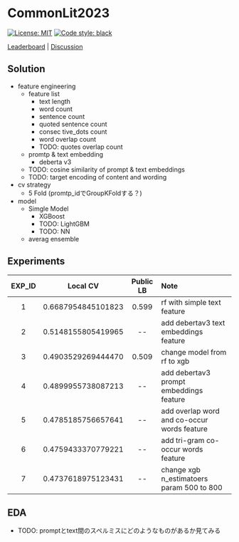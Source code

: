 # CommonLit2023

[![License: MIT](https://img.shields.io/badge/License-MIT-yellow.svg)](https://opensource.org/licenses/MIT)
[![Code style: black](https://img.shields.io/badge/code%20style-black-000000.svg)](https://github.com/psf/black)

[Leaderboard](https://www.kaggle.com/competitions/commonlit-evaluate-student-summaries/leaderboard) | [Discussion](https://www.kaggle.com/competitions/commonlit-evaluate-student-summaries/discussion?sort=published)

## Solution

- feature engineering
  - feature list
    - text length
    - word count
    - sentence count
    - quoted sentence count
    - consec tive_dots count
    - word overlap count
    - TODO: quotes overlap count
  - promtp & text embedding
    - deberta v3
  - TODO: cosine similarity of prompt & text embeddings
  - TODO: target encoding of content and wording
- cv strategy
  - 5 Fold (promtp_idでGroupKFoldする？)
- model
  - Simgle Model
    - XGBoost
    - TODO: LightGBM
    - TODO: NN
  - averag ensemble

## Experiments

| EXP_ID | Local CV | Public LB | Note |
| :---: | :---: | :---: | :--- |
| 1 | 0.6687954845101823 | 0.599 | rf with simple text feature |
| 2 | 0.5148155805419965 | -- | add debertav3 text embeddings feature |
| 3 | 0.4903529269444470 | 0.509 | change model from rf to xgb |
| 4 | 0.4899955738087213 | -- | add debertav3 prompt embeddings feature |
| 5 | 0.4785185756657641 | -- | add overlap word and co-occur words feature |
| 6 | 0.4759433370779221 | -- | add tri-gram co-occur words feature |
| 7 | 0.4737618975123431 | -- | change xgb n_estimatoers param 500 to 800 |

## EDA

- TODO: promptとtext間のスペルミスにどのようなものがあるか見てみる
